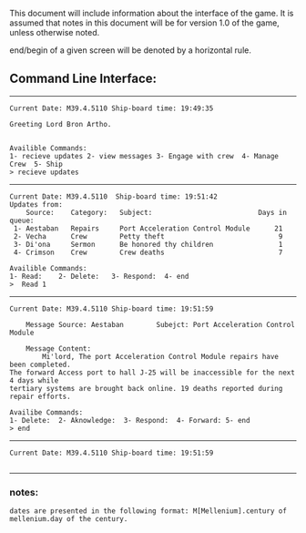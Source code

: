 This document will include information about the interface of the game. It is assumed that notes in this document will be for version 1.0 of the game, unless otherwise noted.

end/begin of a given screen will be denoted by a horizontal rule.
## Command Line Interface:
---
```
Current Date: M39.4.5110 Ship-board time: 19:49:35

Greeting Lord Bron Artho. 


Availible Commands:
1- recieve updates 2- view messages 3- Engage with crew  4- Manage Crew  5- Ship
> recieve updates  
```
---
```
Current Date: M39.4.5110  Ship-board time: 19:51:42
Updates from: 
    Source:    Category:   Subject:                          Days in queue:
 1- Aestaban   Repairs     Port Acceleration Control Module      21
 2- Vecha      Crew        Petty theft                            9
 3- Di'ona     Sermon      Be honored thy children                1
 4- Crimson    Crew        Crew deaths                            7

Availible Commands:
1- Read:    2- Delete:   3- Respond:  4- end
>  Read 1
```
---
```
Current Date: M39.4.5110 Ship-board time: 19:51:59

	Message Source: Aestaban        Subejct: Port Acceleration Control Module

	Message Content:
		Mi'lord, The port Acceleration Control Module repairs have been completed.
The forward Access port to hall J-25 will be inaccessible for the next 4 days while
tertiary systems are brought back online. 19 deaths reported during repair efforts.

Availibe Commands:
1- Delete:  2- Aknowledge:  3- Respond:  4- Forward: 5- end
> end
```
---
```
Current Date: M39.4.5110 Ship-board time: 19:51:59


```
---
### notes:
	dates are presented in the following format: M[Mellenium].century of mellenium.day of the century.
